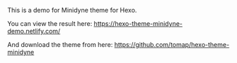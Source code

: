This is a demo for Minidyne theme for Hexo.

You can view the result here: https://hexo-theme-minidyne-demo.netlify.com/

And download the theme from here: https://github.com/tomap/hexo-theme-minidyne